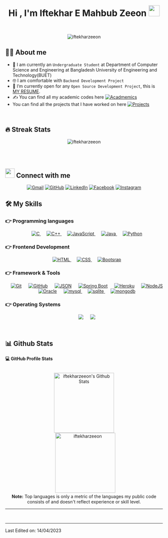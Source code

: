 <h1 align="center">Hi , I'm Iftekhar E Mahbub Zeeon <img src="https://media.giphy.com/media/hvRJCLFzcasrR4ia7z/giphy.gif" width="35"></h1>
<p align="center">
  <a href="https://github.com/DenverCoder1/readme-typing-svg">
  </a>
</p>


<br>

<p align="center"> 
	<img src="https://komarev.com/ghpvc/?username=iftekharzeeon&label=Profile%20views&color=0e75b6&style=plastic" alt="iftekharzeeon" /> 
</p>


## :sassy_man:  About me
- :school: I am currently an `Undergraduate Student` at Department of Computer Science and Engineering at Bangladesh University of Engineering and Technology(BUET)
- :nerd_face: I am comfortable with `Backend Development Project`
- :thinking: I’m currently open for any `Open Source Development Project`, this is [MY RESUME](https://drive.google.com/file/d/1Xo8g4WSRwHh26j5SzuGajcISiea2urJ1/view?usp=sharing).
- :writing_hand: You can find all my academic codes here <a href="https://github.com/iftekharzeeon/undergraduate_academics" target="_blank"><img alt="Acadmemics" src="https://img.shields.io/badge/-CSE__BUET__ACADEMICS-green"></a>
- You can find all the projects that I have worked on here <a href="https://github.com/iftekharzeeon/all_projects" target="_blank"><img alt="Projects" src="https://img.shields.io/badge/ALL__PROJECTS-orange"></a>


<br>

## 🔥 Streak Stats
<p align="center"><img src="https://github-readme-streak-stats.herokuapp.com/?user=iftekharzeeon&theme=algolia" alt="iftekharzeeon" /></p>

<br>
<br>

## <img src="https://media.giphy.com/media/iY8CRBdQXODJSCERIr/giphy.gif" width="30px"> Connect with me
<p align="center">
	<a href="mailto:mahbubzeeon@gmail.com"><img img src="https://img.shields.io/badge/gmail-%23EA4335.svg?style=plastic&logo=gmail&logoColor=white" alt="Gmail"/></a>
	<a href="https://github.com/iftekharzeeon"><img src="https://img.shields.io/badge/github-%23181717.svg?style=plastic&logo=github&logoColor=white" alt="GitHub"/></a>
	<a href="https://www.linkedin.com/in/iftekhar-zeeon/"><img src="https://img.shields.io/badge/linkedin-%230A66C2.svg?style=plastic&logo=linkedin&logoColor=white" alt="LinkedIn"/></a>
	<a href="https://www.facebook.com/zeeon007"><img src="https://img.shields.io/badge/facebook-%231877F2.svg?style=plastic&logo=facebook&logoColor=white" alt="Facebook"/></a>
	<a href="https://www.instagram.com/iftekhar_zeeon/"><img src="https://img.shields.io/badge/instagram-%23E4405F.svg?style=plastic&logo=instagram&logoColor=white" alt="Instagram"/></a>
</p>


## 🛠️ My Skills

### 👉 Programming languages

<p align="center"> 
  &emsp; 
  <a href="https://www.cprogramming.com/" target="_blank"> 
    <img alt="C" src="https://img.shields.io/badge/C%20-%232370ED.svg?style=plastic&logo=c&logoColor=white">
  </a> 
  &emsp;
  <a href="https://www.w3schools.com/cpp/" target="_blank"> 
    <img alt="C++" src="https://img.shields.io/badge/C++%20-%2300599C.svg?style=plastic&logo=c%2B%2B&logoColor=white">
  </a> 
  &emsp;
  <a href="https://developer.mozilla.org/en-US/docs/Web/JavaScript" target="_blank"> 
     <img alt="JavaScript" src="https://img.shields.io/badge/JavaScript%20-%23F7DF1E.svg?style=plastic&logo=javascript&logoColor=black">
   </a>
  &emsp;
  <a href="https://www.java.com" target="_blank"> 
    <img alt="Java" src="https://img.shields.io/badge/Java-%23007396.svg?style=plastic&logo=java&logoColor=white">
  </a>
  &emsp;
   <a href="https://www.python.org" target="_blank">
    <img alt="Python" src="https://img.shields.io/badge/Python%20-%2314354C.svg?style=plastic&logo=python&logoColor=white">
  </a>
</p>

### 👉 Frontend Development
<p align="center"> 
  &emsp; 
  <a href="https://www.w3.org/html/" target="_blank"> 
   <img alt="HTML" src="https://img.shields.io/badge/HTML5%20-%23E34F26.svg?style=plastic&logo=html5&logoColor=white">
  </a>   
  &emsp;
  <a href="https://www.w3schools.com/css/" target="_blank">
    <img alt="CSS" src="https://img.shields.io/badge/CSS%20-%231572B6.svg?style=plastic&logo=css3&logoColor=white">
  </a> 
  &emsp;
  <a href="https://www.w3schools.com/css/" target="_blank">
    <img alt="Bootsrap" src="https://img.shields.io/badge/Bootstrap-563D7C?style=plastic&logo=bootstrap&logoColor=white">
  </a>
 
</p>

 ### 👉 Framework & Tools
 
<p align="center">
  &emsp;
    <a href="#"><img alt="Git" src="https://img.shields.io/badge/Git%20-%23F05033.svg?style=plastic&logo=git&logoColor=white"></a>
  &emsp;
    <a href="#"><img alt="GitHub" src="https://img.shields.io/badge/github-%23181717.svg?style=plastic&logo=github&logoColor=white"></a>
  &emsp;
    <a href="#"><img alt="JSON" src="https://img.shields.io/badge/json-%23000000.svg?style=plastic&logo=json&logoColor=white"></a>
  &emsp;
    <a href="#"><img alt="Spring Boot" src="https://img.shields.io/badge/Spring-6DB33F?style=plastic&logo=spring&logoColor=white"></a>
  &emsp;
    <a href="#"><img alt="Heroku" src="https://img.shields.io/badge/Heroku-430098?style=plastic&logo=heroku&logoColor=white"></a>
  &emsp;
    <a href="#"><img alt="NodeJS" src="https://img.shields.io/badge/Node.js-43853D?style=plastic&logo=node.js&logoColor=white"></a>
  &emsp;
    <a href="#"><img alt="Oracle" src="https://img.shields.io/badge/Oracle-F80000?style=plastic&logo=oracle&logoColor=black"></a>
  &emsp;
    <a href="#" target="_blank" rel="noreferrer"> 
      <img src="https://shields.io/badge/MySQL-lightgrey?logo=mysql&style=plastic&logoColor=white&labelColor=blue" alt="mysql"/> 
    </a>
  &emsp;
    <a href="#" target="_blank" rel="noreferrer"> 
      <img src="https://img.shields.io/badge/SQLite-07405E?style=plastic&logo=sqlite&logoColor=white" alt="sqlite"/> 
    </a>
  &emsp;
    <a href="#" target="_blank" rel="noreferrer"> 
      <img src="https://img.shields.io/badge/MongoDB-4EA94B?style=plastic&logo=mongodb&logoColor=white" alt="mongodb"/> 
    </a>
    
</p>

 ### 👉 Operating Systems
 
<p align="center">
  &emsp;
    <a href="#"><img src="https://img.shields.io/badge/Ubuntu-E95420?style=plastic&logo=ubuntu&logoColor=white"></a>
  &emsp;
    <a href="#"><img src="https://img.shields.io/badge/Windows-0078D6?style=plastic&logo=windows&logoColor=white"></a>
</p>

<br/>

## 📊 Github Stats

  <summary><b>💻 GitHub Profile Stats</b></summary>
  <br/>
  <p align="center">
    <a href="https://github.com/anuraghazra/github-readme-stats"><img alt="iftekharzeeon's Github Stats" src="https://github-readme-stats.vercel.app/api?username=iftekharzeeon&show_icons=true&count_private=true&theme=algolia" height="192px"/></a>
<br/>
  &nbsp;
	  <img src="https://github-readme-stats.vercel.app/api/top-langs?username=iftekharzeeon&langs_count=10&show_icons=true&locale=en&layout=compact&theme=algolia" alt="iftekharzeeon" height="192px"/>
  <br/>
  <b>Note:</b> Top languages is only a metric of the languages my public code consists of and doesn't reflect experience or skill level.
  </p>

----

<br/>

-----

Last Edited on: 14/04/2023
